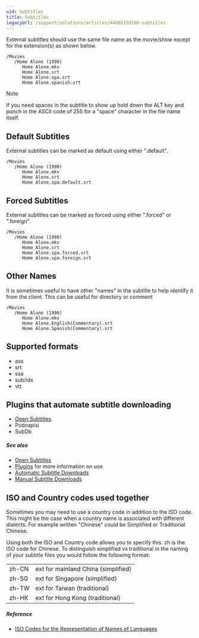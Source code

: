 ```yaml
---
uid: Subtitles
title: Subtitles
legacyUrl: /support/solutions/articles/44001159160-subtitles
---
```


External subtitles should use the same file name as the movie/show except for the extension(s) as shown below.

```
/Movies
   /Home Alone (1990)
      Home Alone.mkv
      Home Alone.srt
      Home Alone.spa.srt
      Home Alone.spanish.srt
```

> [!NOTE]
> If you need spaces in the subtitle to show up hold down the ALT key and punch in the ASCII code of 255 for a "space" character in the file name itself.

## Default Subtitles

External subtitles can be marked as default using either ".default".
```
/Movies
   /Home Alone (1990)
      Home Alone.mkv
      Home Alone.srt
      Home Alone.spa.default.srt
```

## Forced Subtitles

External subtitles can be marked as forced using either ".forced" or ".foreign".
```
/Movies
   /Home Alone (1990)
      Home Alone.mkv
      Home Alone.srt
      Home Alone.spa.forced.srt
      Home Alone.spa.foreign.srt
```

## Other Names
It is sometimes useful to have other "names" in the subtitle to help identify it from the client.  This can be useful for directory or comment

```
/Movies
   /Home Alone (1990)
      Home Alone.mkv
      Home Alone.English(Commentary).srt
      Home Alone.Spanish(Commentary).srt
```

## Supported formats

* ass
* srt
* ssa
* sub/idx
* vtt

## Plugins that automate subtitle downloading

* [Open Subtitles](Open-Subtitles.md).
* Podnapisi
* SubDb

##### See also
- [Open Subtitles](Open-Subtitles.md)
- [Plugins](Plugins.md) for more information on use
- [Automatic Subtitle Downloads](Automatic-Subtitle-Downloads.md)
- [Manual Subtitle Downloads](Manual-Subtitle-Downloads.md)

## ISO and Country codes used together

Sometimes you may need to use a country code in addition to the ISO code.  This might be the case when a country name is associated with different dialects.  For example written "Chinese" could be Simplified or Traditional Chinese.

Using both the ISO and Country code allows you to specify this. zh is the ISO code for Chinese. To distinguish simplified vs traditional in the naming of your subtitle files you would follow the following format:

|       |                                     |
|-------|-------------------------------------|
| zh-CN | ext for mainland China (simplified) |
| zh-SG | ext for Singapore (simplified)      |
| zh-TW | ext for Taiwan (traditional)        |
| zh-HK | ext for Hong Kong (traditional)     |

##### Reference
- [ISO Codes for the Representation of Names of Languages](https://www.loc.gov/standards/iso639-2/php/code_list.php)